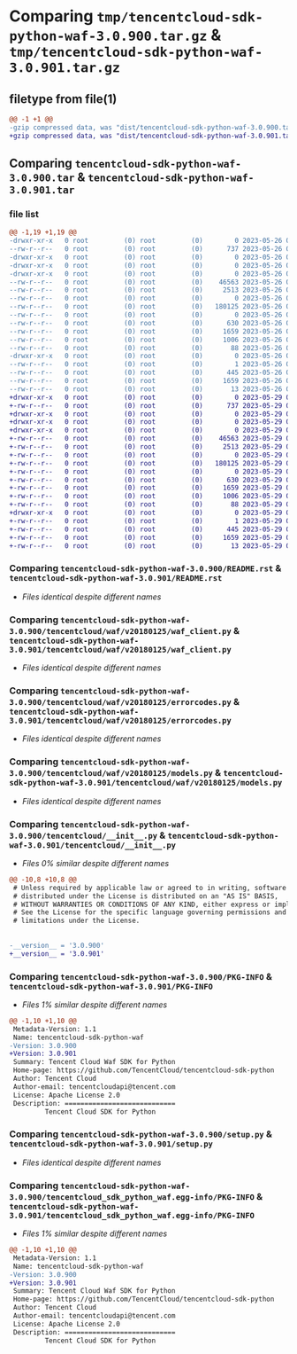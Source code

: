 # Comparing `tmp/tencentcloud-sdk-python-waf-3.0.900.tar.gz` & `tmp/tencentcloud-sdk-python-waf-3.0.901.tar.gz`

## filetype from file(1)

```diff
@@ -1 +1 @@
-gzip compressed data, was "dist/tencentcloud-sdk-python-waf-3.0.900.tar", last modified: Fri May 26 02:32:14 2023, max compression
+gzip compressed data, was "dist/tencentcloud-sdk-python-waf-3.0.901.tar", last modified: Mon May 29 02:41:26 2023, max compression
```

## Comparing `tencentcloud-sdk-python-waf-3.0.900.tar` & `tencentcloud-sdk-python-waf-3.0.901.tar`

### file list

```diff
@@ -1,19 +1,19 @@
-drwxr-xr-x   0 root         (0) root         (0)        0 2023-05-26 02:32:14.000000 tencentcloud-sdk-python-waf-3.0.900/
--rw-r--r--   0 root         (0) root         (0)      737 2023-05-26 02:32:14.000000 tencentcloud-sdk-python-waf-3.0.900/README.rst
-drwxr-xr-x   0 root         (0) root         (0)        0 2023-05-26 02:32:14.000000 tencentcloud-sdk-python-waf-3.0.900/tencentcloud/
-drwxr-xr-x   0 root         (0) root         (0)        0 2023-05-26 02:32:14.000000 tencentcloud-sdk-python-waf-3.0.900/tencentcloud/waf/
-drwxr-xr-x   0 root         (0) root         (0)        0 2023-05-26 02:32:14.000000 tencentcloud-sdk-python-waf-3.0.900/tencentcloud/waf/v20180125/
--rw-r--r--   0 root         (0) root         (0)    46563 2023-05-26 02:32:14.000000 tencentcloud-sdk-python-waf-3.0.900/tencentcloud/waf/v20180125/waf_client.py
--rw-r--r--   0 root         (0) root         (0)     2513 2023-05-26 02:32:14.000000 tencentcloud-sdk-python-waf-3.0.900/tencentcloud/waf/v20180125/errorcodes.py
--rw-r--r--   0 root         (0) root         (0)        0 2023-05-26 02:32:14.000000 tencentcloud-sdk-python-waf-3.0.900/tencentcloud/waf/v20180125/__init__.py
--rw-r--r--   0 root         (0) root         (0)   180125 2023-05-26 02:32:14.000000 tencentcloud-sdk-python-waf-3.0.900/tencentcloud/waf/v20180125/models.py
--rw-r--r--   0 root         (0) root         (0)        0 2023-05-26 02:32:14.000000 tencentcloud-sdk-python-waf-3.0.900/tencentcloud/waf/__init__.py
--rw-r--r--   0 root         (0) root         (0)      630 2023-05-26 02:32:14.000000 tencentcloud-sdk-python-waf-3.0.900/tencentcloud/__init__.py
--rw-r--r--   0 root         (0) root         (0)     1659 2023-05-26 02:32:14.000000 tencentcloud-sdk-python-waf-3.0.900/PKG-INFO
--rw-r--r--   0 root         (0) root         (0)     1006 2023-05-26 02:32:14.000000 tencentcloud-sdk-python-waf-3.0.900/setup.py
--rw-r--r--   0 root         (0) root         (0)       88 2023-05-26 02:32:14.000000 tencentcloud-sdk-python-waf-3.0.900/setup.cfg
-drwxr-xr-x   0 root         (0) root         (0)        0 2023-05-26 02:32:14.000000 tencentcloud-sdk-python-waf-3.0.900/tencentcloud_sdk_python_waf.egg-info/
--rw-r--r--   0 root         (0) root         (0)        1 2023-05-26 02:32:14.000000 tencentcloud-sdk-python-waf-3.0.900/tencentcloud_sdk_python_waf.egg-info/dependency_links.txt
--rw-r--r--   0 root         (0) root         (0)      445 2023-05-26 02:32:14.000000 tencentcloud-sdk-python-waf-3.0.900/tencentcloud_sdk_python_waf.egg-info/SOURCES.txt
--rw-r--r--   0 root         (0) root         (0)     1659 2023-05-26 02:32:14.000000 tencentcloud-sdk-python-waf-3.0.900/tencentcloud_sdk_python_waf.egg-info/PKG-INFO
--rw-r--r--   0 root         (0) root         (0)       13 2023-05-26 02:32:14.000000 tencentcloud-sdk-python-waf-3.0.900/tencentcloud_sdk_python_waf.egg-info/top_level.txt
+drwxr-xr-x   0 root         (0) root         (0)        0 2023-05-29 02:41:26.000000 tencentcloud-sdk-python-waf-3.0.901/
+-rw-r--r--   0 root         (0) root         (0)      737 2023-05-29 02:41:26.000000 tencentcloud-sdk-python-waf-3.0.901/README.rst
+drwxr-xr-x   0 root         (0) root         (0)        0 2023-05-29 02:41:26.000000 tencentcloud-sdk-python-waf-3.0.901/tencentcloud/
+drwxr-xr-x   0 root         (0) root         (0)        0 2023-05-29 02:41:26.000000 tencentcloud-sdk-python-waf-3.0.901/tencentcloud/waf/
+drwxr-xr-x   0 root         (0) root         (0)        0 2023-05-29 02:41:26.000000 tencentcloud-sdk-python-waf-3.0.901/tencentcloud/waf/v20180125/
+-rw-r--r--   0 root         (0) root         (0)    46563 2023-05-29 02:41:26.000000 tencentcloud-sdk-python-waf-3.0.901/tencentcloud/waf/v20180125/waf_client.py
+-rw-r--r--   0 root         (0) root         (0)     2513 2023-05-29 02:41:26.000000 tencentcloud-sdk-python-waf-3.0.901/tencentcloud/waf/v20180125/errorcodes.py
+-rw-r--r--   0 root         (0) root         (0)        0 2023-05-29 02:41:26.000000 tencentcloud-sdk-python-waf-3.0.901/tencentcloud/waf/v20180125/__init__.py
+-rw-r--r--   0 root         (0) root         (0)   180125 2023-05-29 02:41:26.000000 tencentcloud-sdk-python-waf-3.0.901/tencentcloud/waf/v20180125/models.py
+-rw-r--r--   0 root         (0) root         (0)        0 2023-05-29 02:41:26.000000 tencentcloud-sdk-python-waf-3.0.901/tencentcloud/waf/__init__.py
+-rw-r--r--   0 root         (0) root         (0)      630 2023-05-29 02:41:26.000000 tencentcloud-sdk-python-waf-3.0.901/tencentcloud/__init__.py
+-rw-r--r--   0 root         (0) root         (0)     1659 2023-05-29 02:41:26.000000 tencentcloud-sdk-python-waf-3.0.901/PKG-INFO
+-rw-r--r--   0 root         (0) root         (0)     1006 2023-05-29 02:41:26.000000 tencentcloud-sdk-python-waf-3.0.901/setup.py
+-rw-r--r--   0 root         (0) root         (0)       88 2023-05-29 02:41:26.000000 tencentcloud-sdk-python-waf-3.0.901/setup.cfg
+drwxr-xr-x   0 root         (0) root         (0)        0 2023-05-29 02:41:26.000000 tencentcloud-sdk-python-waf-3.0.901/tencentcloud_sdk_python_waf.egg-info/
+-rw-r--r--   0 root         (0) root         (0)        1 2023-05-29 02:41:26.000000 tencentcloud-sdk-python-waf-3.0.901/tencentcloud_sdk_python_waf.egg-info/dependency_links.txt
+-rw-r--r--   0 root         (0) root         (0)      445 2023-05-29 02:41:26.000000 tencentcloud-sdk-python-waf-3.0.901/tencentcloud_sdk_python_waf.egg-info/SOURCES.txt
+-rw-r--r--   0 root         (0) root         (0)     1659 2023-05-29 02:41:26.000000 tencentcloud-sdk-python-waf-3.0.901/tencentcloud_sdk_python_waf.egg-info/PKG-INFO
+-rw-r--r--   0 root         (0) root         (0)       13 2023-05-29 02:41:26.000000 tencentcloud-sdk-python-waf-3.0.901/tencentcloud_sdk_python_waf.egg-info/top_level.txt
```

### Comparing `tencentcloud-sdk-python-waf-3.0.900/README.rst` & `tencentcloud-sdk-python-waf-3.0.901/README.rst`

 * *Files identical despite different names*

### Comparing `tencentcloud-sdk-python-waf-3.0.900/tencentcloud/waf/v20180125/waf_client.py` & `tencentcloud-sdk-python-waf-3.0.901/tencentcloud/waf/v20180125/waf_client.py`

 * *Files identical despite different names*

### Comparing `tencentcloud-sdk-python-waf-3.0.900/tencentcloud/waf/v20180125/errorcodes.py` & `tencentcloud-sdk-python-waf-3.0.901/tencentcloud/waf/v20180125/errorcodes.py`

 * *Files identical despite different names*

### Comparing `tencentcloud-sdk-python-waf-3.0.900/tencentcloud/waf/v20180125/models.py` & `tencentcloud-sdk-python-waf-3.0.901/tencentcloud/waf/v20180125/models.py`

 * *Files identical despite different names*

### Comparing `tencentcloud-sdk-python-waf-3.0.900/tencentcloud/__init__.py` & `tencentcloud-sdk-python-waf-3.0.901/tencentcloud/__init__.py`

 * *Files 0% similar despite different names*

```diff
@@ -10,8 +10,8 @@
 # Unless required by applicable law or agreed to in writing, software
 # distributed under the License is distributed on an "AS IS" BASIS,
 # WITHOUT WARRANTIES OR CONDITIONS OF ANY KIND, either express or implied.
 # See the License for the specific language governing permissions and
 # limitations under the License.
 
 
-__version__ = '3.0.900'
+__version__ = '3.0.901'
```

### Comparing `tencentcloud-sdk-python-waf-3.0.900/PKG-INFO` & `tencentcloud-sdk-python-waf-3.0.901/PKG-INFO`

 * *Files 1% similar despite different names*

```diff
@@ -1,10 +1,10 @@
 Metadata-Version: 1.1
 Name: tencentcloud-sdk-python-waf
-Version: 3.0.900
+Version: 3.0.901
 Summary: Tencent Cloud Waf SDK for Python
 Home-page: https://github.com/TencentCloud/tencentcloud-sdk-python
 Author: Tencent Cloud
 Author-email: tencentcloudapi@tencent.com
 License: Apache License 2.0
 Description: ============================
         Tencent Cloud SDK for Python
```

### Comparing `tencentcloud-sdk-python-waf-3.0.900/setup.py` & `tencentcloud-sdk-python-waf-3.0.901/setup.py`

 * *Files identical despite different names*

### Comparing `tencentcloud-sdk-python-waf-3.0.900/tencentcloud_sdk_python_waf.egg-info/PKG-INFO` & `tencentcloud-sdk-python-waf-3.0.901/tencentcloud_sdk_python_waf.egg-info/PKG-INFO`

 * *Files 1% similar despite different names*

```diff
@@ -1,10 +1,10 @@
 Metadata-Version: 1.1
 Name: tencentcloud-sdk-python-waf
-Version: 3.0.900
+Version: 3.0.901
 Summary: Tencent Cloud Waf SDK for Python
 Home-page: https://github.com/TencentCloud/tencentcloud-sdk-python
 Author: Tencent Cloud
 Author-email: tencentcloudapi@tencent.com
 License: Apache License 2.0
 Description: ============================
         Tencent Cloud SDK for Python
```

